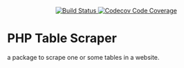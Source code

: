 <p align="center">
    <a href="https://travis-ci.org/mrofi/table-scraper">
        <img src="https://travis-ci.org/mrofi/table-scraper.svg?branch=dev" alt="Build Status">
    </a>
    <a href="https://codecov.io/gh/mrofi/table-scraper" title="Code coverage">
        <img alt="Codecov Code Coverage" src="https://img.shields.io/codecov/c/github/mrofi/table-scraper?logo=codecov">
    </a>
</p>

# PHP Table Scraper
a package to scrape one or some tables in a website.
